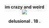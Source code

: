 <p align="center">
  <b>im crazy and weird</b><br>
  
  <img src="https://github.com/user-attachments/assets/3dcbb17e-1422-42b7-948d-0dffee92ca2c">

<p align="center">
<b>delusional . 18 . </b><br>

</p>
